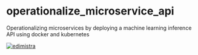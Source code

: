 # operationalize_microservice_api
Operationalizing microservices by deploying a machine learning inference API using docker and kubernetes

[![edimistra](https://circleci.com/gh/edimistra/operationalize_microservice_api.svg?style=svg)](https://circleci.com/gh/edimistra/operationalize_microservice_api)